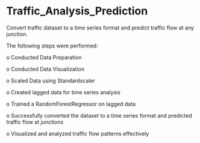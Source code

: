 # Traffic_Analysis_Prediction #
Convert traffic dataset to a time series format and predict traffic flow at any junction.

The following steps were performed:

o	Conducted Data Preparation

o	Conducted Data Visualization

o	Scaled Data using Standardscaler

o	Created lagged data for time series analysis

o	Trained a RandomForestRegressor on lagged data

o	Successfully converted the dataset to a time series format and predicted traffic flow at junctions

o	Visualized and analyzed  traffic flow patterns effectively
